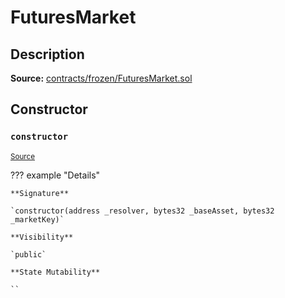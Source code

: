# FuturesMarket

## Description

**Source:** [contracts/frozen/FuturesMarket.sol](https://github.com/Synthetixio/synthetix/tree/v2.97.3/contracts/frozen/FuturesMarket.sol)

## Constructor

### `constructor`

<sub>[Source](https://github.com/Synthetixio/synthetix/tree/v2.97.3/contracts/frozen/FuturesMarket.sol#L59)</sub>

??? example "Details"

    **Signature**

    `constructor(address _resolver, bytes32 _baseAsset, bytes32 _marketKey)`

    **Visibility**

    `public`

    **State Mutability**

    ``
